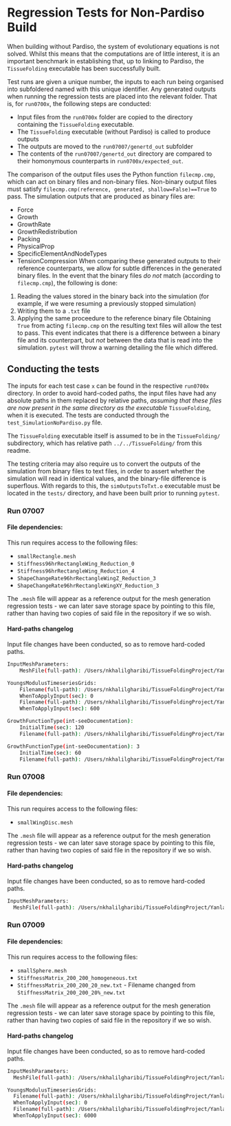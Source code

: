 # Regression Tests for Non-Pardiso Build

When building without Pardiso, the system of evolutionary equations is not solved.
Whilst this means that the computations are of little interest, it is an important benchmark in establishing that, up to linking to Pardiso, the `TissueFolding` executable has been successfully built.

Test runs are given a unique number, the inputs to each run being organised into subfoldered named with this unique identifier. Any generated outputs when running the regression tests are placed into the relevant folder.
That is, for `run0700x`, the following steps are conducted:
- Input files from the `run0700x` folder are copied to the directory containing the `TissueFolding` executable.
- The `TissueFolding` executable (without Pardiso) is called to produce outputs
- The outputs are moved to the `run07007/genertd_out` subfolder
- The contents of the `run07007/genertd_out` directory are compared to their homonymous counterparts in `run0700x/expected_out`.

The comparison of the output files uses the Python function `filecmp.cmp`, which can act on binary files and non-binary files.
Non-binary output files must satisfy `filecmp.cmp(reference, generated, shallow=False)==True` to pass.
The simulation outputs that are produced as binary files are:
 - Force
 - Growth
 - GrowthRate
 - GrowthRedistribution
 - Packing
 - PhysicalProp
 - SpecificElementAndNodeTypes
 - TensionCompression
When comparing these generated outputs to their reference counterparts, we allow for subtle differences in the generated binary files.
In the event that the binary files _do not_ match (according to `filecmp.cmp`), the following is done:
1. Reading the values stored in the binary back into the simulation (for example, if we were resuming a previously stopped simulation)
1. Writing them to a `.txt` file
1. Applying the same proceedure to the reference binary file
Obtaining `True` from acting `filecmp.cmp` on the resulting text files will allow the test to pass.
This event indicates that there is a difference between a binary file and its counterpart, but _not_ between the data that is read into the simulation. 
`pytest` will throw a warning detailing the file which differed.


## Conducting the tests

The inputs for each test case `x` can be found in the respective `run0700x` directory.
In order to avoid hard-coded paths, the input files have had any absolute paths in them replaced by relative paths, _assuming that these files are now present in the same directory as the executable_ `TissueFolding`, when it is executed.
The tests are conducted through the `test_SimulationNoPardiso.py` file.

The `TissueFolding` executable itself is assumed to be in the `TissueFolding/` subdirectory, which has relative path `../../TissueFolding/` from this readme.

The testing criteria may also require us to convert the outputs of the simulation from binary files to text files, in order to assert whether the simulation will read in identical values, and the binary-file difference is superflous.
With regards to this, the `simOutputsToTxt.o` executable must be located in the `tests/` directory, and have been built prior to running `pytest`.

### Run 07007

#### File dependencies:

This run requires access to the following files:
- `smallRectangle.mesh`
- `Stiffness96hrRectangleWing_Reduction_0`
- `Stiffness96hrRectangleWing_Reduction_4`
- `ShapeChangeRate96hrRectangleWingZ_Reduction_3`
- `ShapeChangeRate96hrRectangleWingXY_Reduction_3`

The `.mesh` file will appear as a reference output for the mesh generation regression tests - we can later save storage space by pointing to this file, rather than having two copies of said file in the repository if we so wish.

#### Hard-paths changelog

Input file changes have been conducted, so as to remove hard-coded paths.

```bash
InputMeshParameters:
    MeshFile(full-path): /Users/nkhalilgharibi/TissueFoldingProject/YanlanMaoLabRepo/TissueOrigami/ToolBox/MeshGeneration/2DEllipse/smallRectangle.mesh

YoungsModulusTimeseriesGrids:
    Filename(full-path): /Users/nkhalilgharibi/TissueFoldingProject/YanlanMaoLabRepo/TissueOrigami/ToolBox/StiffnessTimeSeries/Stiffness96hrRectangleWing_Reduction_0
    WhenToApplyInput(sec): 0
    Filename(full-path): /Users/nkhalilgharibi/TissueFoldingProject/YanlanMaoLabRepo/TissueOrigami/ToolBox/StiffnessTimeSeries/Stiffness96hrRectangleWing_Reduction_4
    WhenToApplyInput(sec): 600

GrowthFunctionType(int-seeDocumentation):
    InitialTime(sec): 120
    Filename(full-path): /Users/nkhalilgharibi/TissueFoldingProject/YanlanMaoLabRepo/TissueOrigami/ToolBox/GrowthRates/ShapeChangeRate96hrRectangleWingZ_Reduction_3

GrowthFunctionType(int-seeDocumentation): 3
    InitialTime(sec): 60
    Filename(full-path): /Users/nkhalilgharibi/TissueFoldingProject/YanlanMaoLabRepo/TissueOrigami/ToolBox/GrowthRates/ShapeChangeRate96hrRectangleWingXY_Reduction_3
```

### Run 07008

#### File dependencies:

This run requires access to the following files:
- `smallWingDisc.mesh`

The `.mesh` file will appear as a reference output for the mesh generation regression tests - we can later save storage space by pointing to this file, rather than having two copies of said file in the repository if we so wish.

#### Hard-paths changelog

Input file changes have been conducted, so as to remove hard-coded paths.

```bash
InputMeshParameters:
  MeshFile(full-path): /Users/nkhalilgharibi/TissueFoldingProject/YanlanMaoLabRepo/TissueOrigami/ToolBox/MeshGeneration/2DEllipse/smallWingDisc.mesh
```

### Run 07009

#### File dependencies:

This run requires access to the following files:
- `smallSphere.mesh`
- `StiffnessMatrix_200_200_homogeneous.txt`
- `StiffnessMatrix_200_200_20_new.txt` - Filename changed from `StiffnessMatrix_200_200_20%_new.txt`

The `.mesh` file will appear as a reference output for the mesh generation regression tests - we can later save storage space by pointing to this file, rather than having two copies of said file in the repository if we so wish.

#### Hard-paths changelog

Input file changes have been conducted, so as to remove hard-coded paths.

```bash
InputMeshParameters:
  MeshFile(full-path): /Users/nkhalilgharibi/TissueFoldingProject/YanlanMaoLabRepo/TissueOrigami/ToolBox/MeshGeneration/2DEllipse/smallSphere.mesh

YoungsModulusTimeseriesGrids:
  Filename(full-path): /Users/nkhalilgharibi/TissueFoldingProject/YanlanMaoLabRepo/TissueOrigami/ToolBox/StiffnessTimeSeries/StiffnessMatrix_200_200_homogeneous.txt
  WhenToApplyInput(sec): 0
  Filename(full-path): /Users/nkhalilgharibi/TissueFoldingProject/YanlanMaoLabRepo/TissueOrigami/ToolBox/StiffnessTimeSeries/StiffnessMatrix_200_200_20%_new.txt
  WhenToApplyInput(sec): 6000
```
